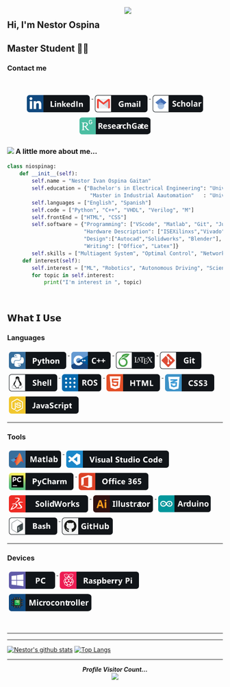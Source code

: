 <img align='right' src="https://media.giphy.com/media/M9gbBd9nbDrOTu1Mqx/giphy.gif" width="230">

## Hi, I'm Nestor Ospina 
## Master Student 👨‍💻
 <h3>Contact me</h3> 
 <br> 
<p align="center">
  <a href="https://www.linkedin.com/in/nestor-ospina/" target ="_blank">
    <img src="svg/linkedin.svg" alt="linkedin" style="vertical-align:top; margin:6px 4px" height="40">
  </a> 
  <a href="mailto:niospinag@unal.edu.co" target ="_blank">
    <img src="svg/gmail.svg" alt="Gmail" style="vertical-align:top; margin:6px 4px" height="40">
  </a> 
  <a href="https://scholar.google.com/citations?hl=es&user=LRhuGL8AAAAJ" target ="_blank">
    <img src="svg/scholar.svg" alt="Google Scholar" style="vertical-align:top; margin:6px 4px" height="40">
  </a> 
    <a href="https://www.researchgate.net/profile/Nestor-Ospina-Gaitan" target ="_blank">
    <img src="svg/researchgate.svg" alt="ResearchGate" style="vertical-align:top; margin:6px 4px" height="40">
  </a> 
</p>

<!-- [![](https://img.shields.io/badge/LinkedIn-nestorospina-blue)](https://www.linkedin.com/in/nestor-ospina/)
[![](https://img.shields.io/badge/Gmail-niospinag%40unal.edu.co-red)](mailto:niospinag@unal.edu.co)
[![](https://img.shields.io/badge/Schoolar-Nestor%20Ivan%20Ospina-important)](https://scholar.google.com/citations?hl=es&user=LRhuGL8AAAAJ)
[![](https://img.shields.io/badge/Researchgate-Nestor%20Ivan%20Ospina-brightgreen)](https://www.researchgate.net/profile/Nestor-Ospina-Gaitan) -->
<!-- [![](https://img.shields.io/badge/Linkedin-Nestor%20Ospina-blue)](https://www.linkedin.com/in/nestor-ospina/) -->


### <img src="https://media.giphy.com/media/iigp4VDyf5dCLRlGkm/giphy.gif" width="50"> A little more about me...  

```python
class niospinag:
    def __init__(self):
        self.name = "Nestor Ivan Ospina Gaitan"
        self.education = {"Bachelor's in Electrical Engineering": "Universidad Nacional de Colombia",
                           "Master in Industrial Aautomation"   : "Universidad Nacional de Colombia" }
        self.languages = ["English", "Spanish"]
        self.code = ["Python", "C++", "VHDL", "Verilog", "M"]               
        self.frontEnd = ["HTML", "CSS"]
        self.software = {"Programming": ["VScode", "Matlab", "Git", "Jupiter", "Spyder"],
                         "Hardware Description": ["ISEXilinxs","Vivado", "Quartus"],
                         "Design":["Autocad","Solidworks", "Blender"],
                         "Writing": ["Office", "Latex"]}
        self.skills = ["Multiagent System", "Optimal Control", "Network systems"] 
     def interest(self):
        self.interest = ["ML", "Robotics", "Autonomous Driving", "Science and Technology"]
        for topic in self.interest:
            print("I'm interest in ", topic)
        
        
```


## 𝗪𝗵𝗮𝘁 𝗜 𝗨𝘀𝗲

### Languages
<p align="left">
  <a href="#">
    <img src="svg/python.svg" alt="Python" style="vertical-align:top; margin:6px 4px" height="40">
  </a> 
  <a href="#">
    <img src="svg/cplus.svg" alt="Cplusplus" style="vertical-align:top; margin:6px 4px" height="40">
  </a> 
  <a href="#">
    <img src="svg/latex.svg" alt="Latex" style="vertical-align:top; margin:6px 4px" height="40">
  </a> 
    <a href="#">
    <img src="svg/git.svg" alt="Git" style="vertical-align:top; margin:6px 4px" height="40">
  </a> 
   </a> 
    <a href="#">
    <img src="svg/shell.svg" alt="Shell" style="vertical-align:top; margin:6px 4px" height="40">
  </a> 
    </a> 
    <a href="#">
    <img src="svg/ros.svg" alt="ROS" style="vertical-align:top; margin:6px 4px" height="40">
  </a> 
   </a> 
    <a href="#">
    <img src="svg/html.svg" alt="HTML" style="vertical-align:top; margin:6px 4px" height="40">
  </a> 
    </a> 
    <a href="#">
    <img src="svg/css.svg" alt="CSS" style="vertical-align:top; margin:6px 4px" height="40">
  </a> 
    </a> 
    <a href="#">
    <img src="svg/javascript.svg" alt="JavaScript" style="vertical-align:top; margin:6px 4px" height="40">
  </a> 
    </a> 
</p>

<hr>

### Tools

<p align="left">
  <a href="#">
    <img src="svg/matlab.svg" alt="Matlab" style="vertical-align:top; margin:6px 4px" height="40">
  </a> 
  <a href="#">
    <img src="svg/vscode.svg" alt="Visual Estudio Code" style="vertical-align:top; margin:6px 4px" height="40">
  </a> 
  <a href="#">
    <img src="svg/pycharm.svg" alt="Pycharm" style="vertical-align:top; margin:6px 4px" height="40">
  </a> 
    <a href="#">
    <img src="svg/office.svg" alt="Office" style="vertical-align:top; margin:6px 4px" height="40">
  </a> 
   </a> 
    <a href="#">
    <img src="svg/solidworks.svg" alt="Solidworks" style="vertical-align:top; margin:6px 4px" height="40">
  </a> 
    </a> 
    <a href="#">
    <img src="svg/illustrator.svg" alt="Adobe Illustrator" style="vertical-align:top; margin:6px 4px" height="40">
  </a> 
   </a> 
    <a href="#">
    <img src="svg/arduino.svg" alt="Arduino" style="vertical-align:top; margin:6px 4px" height="40">
  </a> 
    </a> 
    <a href="#">
    <img src="svg/bash.svg" alt="bash" style="vertical-align:top; margin:6px 4px" height="40">
  </a> 
    </a> 
    <a href="#">
    <img src="svg/github.svg" alt="GitHub" style="vertical-align:top; margin:6px 4px" height="40">
  </a> 
    </a> 
</p>

<hr>

### Devices

<p align="left">
  <a href="#">
    <img src="svg/pc.svg" alt="PC" style="vertical-align:top; margin:6px 4px" height="40">
  </a> 
  <a href="#">
    <img src="svg/raspi.svg" alt="Raspberry Pi" style="vertical-align:top; margin:6px 4px" height="40">
  </a> 
  <a href="#">
    <img src="svg/micro.svg" alt="Microcontroller" style="vertical-align:top; margin:6px 4px" height="40">
  </a> 
 
</p>

<br />



<hr>


<!--

⭐️ From [@ashrafkm](https://github.com/ashrafkm)

**niospinag/niospinag** is a ✨ _special_ ✨ repository because its `README.md` (this file) appears on your GitHub profile.

Here are some ideas to get you started:

- 🔭 I’m currently working on ...
- 🌱 I’m currently learning ...
- 👯 I’m looking to collaborate on ...
- 🤔 I’m looking for help with ...
- 💬 Ask me about ...
- 📫 How to reach me: ...
- 😄 Pronouns: ...
- ⚡ Fun fact: ...
-->

<hr>
<p align="center">
    
[![Nestor's github stats](https://github-readme-stats.vercel.app/api?username=niospinag&show_icons=true&theme=dark)](https://github.com/niospinag)
[![Top Langs](https://github-readme-stats.vercel.app/api/top-langs/?username=niospinag&show_icons=true&theme=dark&layout=compact&hide_border=true)](https://github.com/niospinag?tab=repositories)
</p>


<!---[![Top Langs](https://github-readme-stats.vercel.app/api/top-langs/?username=niospinag&show_icons=true&theme=dark&line_height=30)](https://github.com/niospinag/github-readme-stats) -->
<hr>
<p align="center"> 
  <i><b>Profile Visitor Count...</b></i><br>

  <img src="https://profile-counter.glitch.me/niospinag/count.svg" />
</p>
